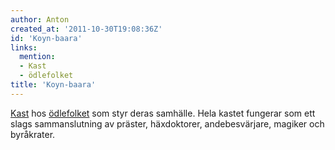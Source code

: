 ```yaml
---
author: Anton
created_at: '2011-10-30T19:08:36Z'
id: 'Koyn-baara'
links:
  mention:
  - Kast
  - ödlefolket
title: 'Koyn-baara'
---
```


[Kast] hos [ödlefolket] som styr deras samhälle. Hela kastet fungerar som ett slags sammanslutning
av präster, häxdoktorer, andebesvärjare, magiker och byråkrater.

  [Kast]: Kast
  [ödlefolket]: ödlefolket
